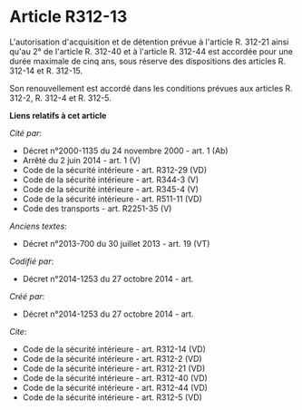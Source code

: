 # Article R312-13

L'autorisation d'acquisition et de détention prévue à l'article R. 312-21 ainsi qu'au 2° de l'article R. 312-40 et à
l'article R. 312-44 est accordée pour une durée maximale de cinq ans, sous réserve des dispositions des articles R. 312-14 et
R. 312-15. 

Son renouvellement est accordé dans les conditions prévues aux articles R. 312-2, R. 312-4 et R. 312-5.

**Liens relatifs à cet article**

_Cité par_:

  - Décret n°2000-1135 du 24 novembre 2000 - art. 1 (Ab)
  - Arrêté du 2 juin 2014 - art. 1 (V)
  - Code de la sécurité intérieure - art. R312-29 (VD)
  - Code de la sécurité intérieure - art. R344-3 (V)
  - Code de la sécurité intérieure - art. R345-4 (V)
  - Code de la sécurité intérieure - art. R511-11 (VD)
  - Code des transports - art. R2251-35 (V)

_Anciens textes_:

  - Décret n°2013-700 du 30 juillet 2013 - art. 19 (VT)

_Codifié par_:

  - Décret n°2014-1253 du 27 octobre 2014 - art.

_Créé par_:

  - Décret n°2014-1253 du 27 octobre 2014 - art.

_Cite_:

  - Code de la sécurité intérieure - art. R312-14 (VD)
  - Code de la sécurité intérieure - art. R312-2 (VD)
  - Code de la sécurité intérieure - art. R312-21 (VD)
  - Code de la sécurité intérieure - art. R312-40 (VD)
  - Code de la sécurité intérieure - art. R312-44 (VD)
  - Code de la sécurité intérieure - art. R312-5 (VD)
